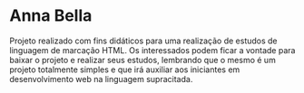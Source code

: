 # Anna Bella
Projeto realizado com fins didáticos para uma realização de estudos de linguagem de marcação HTML.
Os interessados podem ficar a vontade para baixar o projeto e realizar seus estudos, lembrando que  o mesmo é um projeto totalmente simples
e que irá auxiliar aos iniciantes em desenvolvimento web na linguagem supracitada.